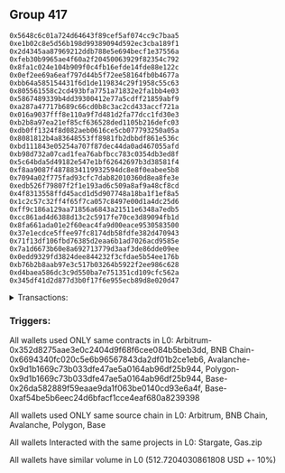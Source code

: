 ## Group 417

```0x49af1a56251dfecc9983c649d8a2a032f7968830
0x5648c6c01a724d64643f89cef5af074cc9c7baa5
0xe1b02c8e5d56b198d99389094d592ec3cba189f1
0x2d4345aa87969212ddb788e5e694becf1e37556a
0xfeb30b9965ae4f60a2f20450063929f82354c792
0x8fa1c024e104b909f0c4fb16efde14fde88e122c
0x0ef2ee69a6eaf797d44b5f72ee58164fb0b4677a
0xbb64a585154431f6d1de119834c29f1958c55c63
0x805561558c2cd493bfa7751a71832e2fa1bb4e03
0x5867489339b4dd39300412e77a5cdff21859abf9
0xa287a47717b689c66cd0b8c3ac2cd433accf721a
0x016a9037fff8e110a9f7d481d2fa77dcc1fd30e3
0xb2b8a97ea21ef85cf636528ded1105b216defc03
0xdb0ff1324f8d082aeb0616ce5cb077793250a05a
0x8081812b4a83648553ff8981fb2dbbdf861e536c
0xbd111843e05254a707f87dec44da0ad467055afd
0xb98d732a07cad1fea76abfbcc783c0354db3ed8f
0x5c64bda5d49182e547e1bf62642697b3d38581f4
0xf8aa9087f4878834119932594dc8e8f0eabee5b8
0x7094a02f775fad93cfc7dab82010360d8ea8fe3e
0xedb526f79807f2f1e193ad6c509a8af9a48cf8cd
0x4f8313558ffd45acd1d5d907748a18ba1f1ef8a5
0x1c2c57c32ff4f65f7ca057c8497e00d1a4dc25d6
0xff9c186a129aa71856a6843a21511e6348a7edb5
0xcc861ad4d6388d13c2c5917fe70ce3d89094fb1d
0x8fa661ada01e2f60eac4fa9d00eace9530583500
0x37e1ecdce5ffee97fc8174db58fdfe382d470943
0x71f13df106fbd76385d2eaa6b1ad7026acd9585e
0x7a1d6673b60e8a692713779d3aaf3de86dde09ee
0x0edd9329fd3824dee844232f3cfdae5b54ee176b
0xb76b2b8aab97e3c517b03264b5922f2ee986c628
0xd4baea586dc3c9d550ba7e751351cd109cfc562a
0x345df41d2d877d3b0f17f6e955ecb89d8e020d47
```
<details>
<summary>Transactions:</summary>

Hashes: 

Wallet: 0x49af1a56251dfecc9983c649d8a2a032f7968830

       Hash: 0xf4529efb6537130a2680a5db8c5e742fdfd064162d91a214d7393cfdad8272de
         - source chain: Arbitrum
         - destination chain: BNB Chain
         - project: Stargate
         - contract: 0x352d8275aae3e0c2404d9f68f6cee084b5beb3dd
         - value USD: 66.406371619
       Hash: 0x84ad84a258e8c604611855b4e9297761e541bf9bdb9b73d2a35635d3f43c3052
         - source chain: BNB Chain
         - destination chain: Avalanche
         - project: Stargate
         - contract: 0x6694340fc020c5e6b96567843da2df01b2ce1eb6
         - value USD: 63.501973048
       Hash: 0xa2b466132ce424fc8b22d41f5130b0c6a618ad4751338ef9f8d8685d9648a23b
         - source chain: Avalanche
         - destination chain: Polygon
         - project: Stargate
         - contract: 0x9d1b1669c73b033dfe47ae5a0164ab96df25b944
         - value USD: 56.779039045
       Hash: 0xfabf49ff2dd9e2cc1aab49af33dfd191eeb4d018e68614181a3b37ee81c1aebb
         - source chain: Polygon
         - destination chain: Base
         - project: Stargate
         - contract: 0x9d1b1669c73b033dfe47ae5a0164ab96df25b944
         - value USD: 62.285015778
       Hash: 0xb6a4957fc213a96637b246e44026f9be563a37379dc8c5948ae557425ee2b830
         - source chain: Base
         - destination chain: Zora
         - project: Gas.zip
         - contract: 0x26da582889f59eaae9da1f063be0140cd93e6a4f
         - value USD: 0.000136606186
       Hash: 0x2173c83c2369114cc2678cc86f18a0e26bb5ef850ac52b7f7b68cb2de48880a1
         - source chain: Base
         - destination chain: Optimism
         - project: Stargate
         - contract: 0xaf54be5b6eec24d6bfacf1cce4eaf680a8239398
         - value USD: 216.628484474
       Hash: 0xc9f10f7ebf9745cb117f2f6a92bc55c10b43379ede777f57eabf5ac0ca95d823
         - source chain: Base
         - destination chain: Zora
         - project: Gas.zip
         - contract: 0x26da582889f59eaae9da1f063be0140cd93e6a4f
         - value USD: 4.702299483e-05
       Hash: 0x6a3f2fea88f66c79a7d7d3764bc0eaf9fb75db35650996b58d12fd9dd4483d96
         - source chain: Base
         - destination chain: Optimism
         - project: Stargate
         - contract: 0xaf54be5b6eec24d6bfacf1cce4eaf680a8239398
         - value USD: 47.119335493
Wallet: 0x5648c6c01a724d64643f89cef5af074cc9c7baa5

       Hash:0x390d3331fea9d30f87a4ccba10ff34c911424a819b4c5ee4be8fcc7b85e4181a
         - source chain: Arbitrum
         - destination chain: BNB Chain
         - project: Stargate
         - contract: 0x352d8275aae3e0c2404d9f68f6cee084b5beb3dd
         - value USD: 64.413017284
       Hash:0x4022455238335dfb201e41c95f43cbed76f46a5ebc8a6caa970b681a4c462054
         - source chain: BNB Chain
         - destination chain: Avalanche
         - project: Stargate
         - contract: 0x6694340fc020c5e6b96567843da2df01b2ce1eb6
         - value USD: 61.49206651
       Hash:0x7845de4058975a32cc524069c2fbe49ddbfed175fbc38c41158bdf677892f3b4
         - source chain: Avalanche
         - destination chain: Polygon
         - project: Stargate
         - contract: 0x9d1b1669c73b033dfe47ae5a0164ab96df25b944
         - value USD: 55.056285931
       Hash:0x3105353252e3c32aac12f008a1477dd52581ebf5447849e4f6689cae87ab18d7
         - source chain: Polygon
         - destination chain: Base
         - project: Stargate
         - contract: 0x9d1b1669c73b033dfe47ae5a0164ab96df25b944
         - value USD: 60.360236704
       Hash:0x23875f862119281f6e47c50603c9bad8280b701348f8c6017b655253280fba5d
         - source chain: Base
         - destination chain: Linea
         - project: Gas.zip
         - contract: 0x26da582889f59eaae9da1f063be0140cd93e6a4f
         - value USD: 0.0001462113085
       Hash:0x7826081d9d792dc695072eb279c964f922a64bb49db55bb44fc74376e65383e8
         - source chain: Base
         - destination chain: Optimism
         - project: Stargate
         - contract: 0xaf54be5b6eec24d6bfacf1cce4eaf680a8239398
         - value USD: 230.756699044
       Hash:0x688a7a13b42fbfef12d26ea0796a068ec52e892d03312e59591dec40e7ba1758
         - source chain: Base
         - destination chain: Scroll
         - project: Gas.zip
         - contract: 0x26da582889f59eaae9da1f063be0140cd93e6a4f
         - value USD: 8.186286408e-05
       Hash:0x2bfe03829d7860aa03e879cc2d276120b9bad92a398f82aec1320ea9d6c98615
         - source chain: Base
         - destination chain: Optimism
         - project: Stargate
         - contract: 0xaf54be5b6eec24d6bfacf1cce4eaf680a8239398
         - value USD: 46.315463714
Wallet: 0xe1b02c8e5d56b198d99389094d592ec3cba189f1

       Hash:0x1b295c935f490cb7af982dd98a5c6d1b51ae37682073c14333c7b2f5cc5f70c8
         - source chain: Arbitrum
         - destination chain: BNB Chain
         - project: Stargate
         - contract: 0x352d8275aae3e0c2404d9f68f6cee084b5beb3dd
         - value USD: 65.0096257
       Hash:0xe42f83c4c7e0f135eb9b71b1eee0ef3a9e53edf96d3900343f9da6e92a521dd8
         - source chain: BNB Chain
         - destination chain: Avalanche
         - project: Stargate
         - contract: 0x6694340fc020c5e6b96567843da2df01b2ce1eb6
         - value USD: 62.139013012
       Hash:0x7924f1a5828117c6c178de372f00f77b8ac068bc317a0012c4ea3268558d4a1f
         - source chain: Avalanche
         - destination chain: Polygon
         - project: Stargate
         - contract: 0x9d1b1669c73b033dfe47ae5a0164ab96df25b944
         - value USD: 55.646435136
       Hash:0xbb507c8e41f498e1185eff04b8f27c9d106db9914ac5993f09cd4ce2ef88a9cd
         - source chain: Polygon
         - destination chain: Base
         - project: Stargate
         - contract: 0x9d1b1669c73b033dfe47ae5a0164ab96df25b944
         - value USD: 61.000387261
       Hash:0x6cc33b9b3c23981e4c1cbc211173854cc8dcc39e79c4504af835ad1557da2b43
         - source chain: Base
         - destination chain: Kava
         - project: Gas.zip
         - contract: 0x26da582889f59eaae9da1f063be0140cd93e6a4f
         - value USD: 2.563464404e-08
       Hash:0x56c5bd783981828b2b6c20f0c355e93a555e3a04482c30fc40737067fa37ce34
         - source chain: Base
         - destination chain: Optimism
         - project: Stargate
         - contract: 0xaf54be5b6eec24d6bfacf1cce4eaf680a8239398
         - value USD: 215.668094034
       Hash:0xa920d0268dbacde3ab45fbdc9d5fed420dc3e92d88d91145f71503fc263697fe
         - source chain: Base
         - destination chain: Scroll
         - project: Gas.zip
         - contract: 0x26da582889f59eaae9da1f063be0140cd93e6a4f
         - value USD: 0.0001003281718
       Hash:0x313da5d8c92b854cef2655d8bb53c33425fdddce85844ef0d9cd75c060e4af1f
         - source chain: Base
         - destination chain: Optimism
         - project: Stargate
         - contract: 0xaf54be5b6eec24d6bfacf1cce4eaf680a8239398
         - value USD: 47.310899857
Wallet: 0x2d4345aa87969212ddb788e5e694becf1e37556a

       Hash:0xaf64a94bc04c8ddf2587e323bab30c5f7fdf54e24a73bb5700da12ba315b21d9
         - source chain: Arbitrum
         - destination chain: BNB Chain
         - project: Stargate
         - contract: 0x352d8275aae3e0c2404d9f68f6cee084b5beb3dd
         - value USD: 66.950492092
       Hash:0x5b3febc20fe8dc6a9f512007cd6fc072077c17b5c518a38e668077585d85b347
         - source chain: BNB Chain
         - destination chain: Avalanche
         - project: Stargate
         - contract: 0x6694340fc020c5e6b96567843da2df01b2ce1eb6
         - value USD: 63.911379154
       Hash:0x54574f0e35954dc8256cac3725a9b553d24bafd5f98e8ab9e8a4ff5b81a1798f
         - source chain: Avalanche
         - destination chain: Polygon
         - project: Stargate
         - contract: 0x9d1b1669c73b033dfe47ae5a0164ab96df25b944
         - value USD: 57.47914696
       Hash:0x3f446172e2d708a92dbda836897ab7a02cb2f6202790080c713f58fe2f7a5dae
         - source chain: Polygon
         - destination chain: Base
         - project: Stargate
         - contract: 0x9d1b1669c73b033dfe47ae5a0164ab96df25b944
         - value USD: 62.933065897
       Hash:0xe148e5b1de36f50166b3186594104a42ee8faae8766f34092233b488e1ae5971
         - source chain: Base
         - destination chain: Kava
         - project: Gas.zip
         - contract: 0x26da582889f59eaae9da1f063be0140cd93e6a4f
         - value USD: 2.345198642e-08
       Hash:0x93098671780c6bcf4a74c1974ba612c9d653ca25781444e87ad20b02ed31658a
         - source chain: Base
         - destination chain: Optimism
         - project: Stargate
         - contract: 0xaf54be5b6eec24d6bfacf1cce4eaf680a8239398
         - value USD: 231.848160253
       Hash:0xfa2a0cc270eaf4405ca098555d48f907c68fc6b56dbc6234654a0c84d76d0eeb
         - source chain: Base
         - destination chain: Base
         - project: Gas.zip
         - contract: 0x26da582889f59eaae9da1f063be0140cd93e6a4f
         - value USD: 3.508408461e-05
       Hash:0xd212184756b384fca49a2a18be9ae77e2f0a38f92af4bcd98f95d2f975163087
         - source chain: Base
         - destination chain: Optimism
         - project: Stargate
         - contract: 0xaf54be5b6eec24d6bfacf1cce4eaf680a8239398
         - value USD: 54.940146316
Wallet: 0xfeb30b9965ae4f60a2f20450063929f82354c792

       Hash:0x360b8168fc991984b65e5dc6136c4e17eb344d33561c327dec120a65d0ff3454
         - source chain: Arbitrum
         - destination chain: BNB Chain
         - project: Stargate
         - contract: 0x352d8275aae3e0c2404d9f68f6cee084b5beb3dd
         - value USD: 64.212731554
       Hash:0x86ab0f1590fbf5eaab4ac3ddedb469040dd96364b43c22fb681cf5d56a133383
         - source chain: BNB Chain
         - destination chain: Avalanche
         - project: Stargate
         - contract: 0x6694340fc020c5e6b96567843da2df01b2ce1eb6
         - value USD: 61.399716669
       Hash:0x8897c4a0005d2d37041b351828d88a22ebeaf13d6e0792f15a19f8f43ab521de
         - source chain: Avalanche
         - destination chain: Polygon
         - project: Stargate
         - contract: 0x9d1b1669c73b033dfe47ae5a0164ab96df25b944
         - value USD: 55.086006258
       Hash:0x3c90adcea47327e2a2915ebdb8749566bcf205263748cbafdd44c6cb3cb451f2
         - source chain: Polygon
         - destination chain: Base
         - project: Stargate
         - contract: 0x9d1b1669c73b033dfe47ae5a0164ab96df25b944
         - value USD: 60.088484593
       Hash:0x295fbc9bd741432974916a11cacb9ba97bd44e7f5f01ee1553d698ee754433f5
         - source chain: Base
         - destination chain: Linea
         - project: Gas.zip
         - contract: 0x26da582889f59eaae9da1f063be0140cd93e6a4f
         - value USD: 3.619683716e-05
       Hash:0x8768ebb1f0174232374c53989fb118eb29b5ca748b7b108a1c78a6a58720d2cf
         - source chain: Base
         - destination chain: Optimism
         - project: Stargate
         - contract: 0xaf54be5b6eec24d6bfacf1cce4eaf680a8239398
         - value USD: 227.833052145
       Hash:0x276693cae565ecba56794aeb18343101f27e94a0ba7766856ecbff2b80ede208
         - source chain: Base
         - destination chain: Metis
         - project: Gas.zip
         - contract: 0x26da582889f59eaae9da1f063be0140cd93e6a4f
         - value USD: 1.991851941e-06
       Hash:0x0cd93d141313e08abdb62f914578fd7fd28dab81aede3f2ca0ab478e2314e789
         - source chain: Base
         - destination chain: Optimism
         - project: Stargate
         - contract: 0xaf54be5b6eec24d6bfacf1cce4eaf680a8239398
         - value USD: 52.343094945
Wallet: 0x8fa1c024e104b909f0c4fb16efde14fde88e122c

       Hash:0xf28dfc9fa98eafe74b162319260f1a5ad56e630c4fd317e9eb1f68acb57ac8b9
         - source chain: Arbitrum
         - destination chain: BNB Chain
         - project: Stargate
         - contract: 0x352d8275aae3e0c2404d9f68f6cee084b5beb3dd
         - value USD: 67.437783808
       Hash:0xe9e3ae1048c02604d88a90b240ce5b0ee060e5004639957cec96e4f74ba17d7f
         - source chain: BNB Chain
         - destination chain: Avalanche
         - project: Stargate
         - contract: 0x6694340fc020c5e6b96567843da2df01b2ce1eb6
         - value USD: 64.726410321
       Hash:0x0db90a68a52acda0f909a0356fc5a2809a597eebb3c870653a5a06e963331a7c
         - source chain: Avalanche
         - destination chain: Polygon
         - project: Stargate
         - contract: 0x9d1b1669c73b033dfe47ae5a0164ab96df25b944
         - value USD: 58.314611591
       Hash:0x088f2e5afc87e530447c992c5b2d43ca91473b67722d59ebad09c1f0bec21739
         - source chain: Polygon
         - destination chain: Base
         - project: Stargate
         - contract: 0x9d1b1669c73b033dfe47ae5a0164ab96df25b944
         - value USD: 63.720095076
       Hash:0x7d987995a5edc6cff751d09a9dce16f5787c1ff595edf081caed21f0e02b228b
         - source chain: Base
         - destination chain: Linea
         - project: Gas.zip
         - contract: 0x26da582889f59eaae9da1f063be0140cd93e6a4f
         - value USD: 0.0001153330596
       Hash:0xe4708f73c53771b8603656d135817f92155fb3623f017a845c9dba7df9caa35a
         - source chain: Base
         - destination chain: Optimism
         - project: Stargate
         - contract: 0xaf54be5b6eec24d6bfacf1cce4eaf680a8239398
         - value USD: 237.463850419
       Hash:0x63994212ab2af0429279cdcc29780f923722675ba1ccb3f7efc023e44e2e526e
         - source chain: Base
         - destination chain: Kava
         - project: Gas.zip
         - contract: 0x26da582889f59eaae9da1f063be0140cd93e6a4f
         - value USD: 2.319242218e-08
       Hash:0xdad9011599e943f87cb25c9879a769421df07f8b3abe9d124c47572763f5f7c2
         - source chain: Base
         - destination chain: Optimism
         - project: Stargate
         - contract: 0xaf54be5b6eec24d6bfacf1cce4eaf680a8239398
         - value USD: 46.541370439
Wallet: 0x0ef2ee69a6eaf797d44b5f72ee58164fb0b4677a

       Hash:0x5387ffead3ec6f0f8cf40171f91d4c18858f7b9e242c9015c92ac2ab53d0f4f9
         - source chain: Arbitrum
         - destination chain: BNB Chain
         - project: Stargate
         - contract: 0x352d8275aae3e0c2404d9f68f6cee084b5beb3dd
         - value USD: 66.726269355
       Hash:0x5a025ae81dae3e00960d6d4b8fd7115b0f01804cff152c3adb819714e763878f
         - source chain: BNB Chain
         - destination chain: Avalanche
         - project: Stargate
         - contract: 0x6694340fc020c5e6b96567843da2df01b2ce1eb6
         - value USD: 63.831277742
       Hash:0xe3d5a2d3ab8dfd65a8300c04730edb214407670a227b42cb5cb53938c87291b4
         - source chain: Avalanche
         - destination chain: Polygon
         - project: Stargate
         - contract: 0x9d1b1669c73b033dfe47ae5a0164ab96df25b944
         - value USD: 57.536519939
       Hash:0xb214845686a2c149f5aed3bf08225824b373f1e38b6d87922ad4ee4c8151133f
         - source chain: Polygon
         - destination chain: Base
         - project: Stargate
         - contract: 0x9d1b1669c73b033dfe47ae5a0164ab96df25b944
         - value USD: 62.709249328
       Hash:0x11b15622d59d0fc7bba480d75470e09a19645c1a4b2b9897bf5422c3b55bf7d1
         - source chain: Base
         - destination chain: Base
         - project: Gas.zip
         - contract: 0x26da582889f59eaae9da1f063be0140cd93e6a4f
         - value USD: 9.581515718e-05
       Hash:0x99602f55af49ac10d9007b65a526ff8b32d8f35b556c8d6765745c61757719e1
         - source chain: Base
         - destination chain: Optimism
         - project: Stargate
         - contract: 0xaf54be5b6eec24d6bfacf1cce4eaf680a8239398
         - value USD: 231.426281058
       Hash:0x66010dafc3e83ef3a530db14089fcadcbaa2a018aa70d4d9fbe38587755266e6
         - source chain: Base
         - destination chain: Scroll
         - project: Gas.zip
         - contract: 0x26da582889f59eaae9da1f063be0140cd93e6a4f
         - value USD: 8.994530862e-05
       Hash:0x285c1702376ec8953e7fd219e8df7ea6c1fd8614840afc2eab1a00fa32fb3139
         - source chain: Base
         - destination chain: Optimism
         - project: Stargate
         - contract: 0xaf54be5b6eec24d6bfacf1cce4eaf680a8239398
         - value USD: 46.293204646
Wallet: 0xbb64a585154431f6d1de119834c29f1958c55c63

       Hash:0x29c9564a5b4ecb5b8ef73797273b3208d3e446c40de71700d277608cac74be4a
         - source chain: Arbitrum
         - destination chain: BNB Chain
         - project: Stargate
         - contract: 0x352d8275aae3e0c2404d9f68f6cee084b5beb3dd
         - value USD: 65.155096515
       Hash:0x94fdd6804c7972cfb4ef2b2bf217744cc28bf890a6839e35ec345a80b563f6de
         - source chain: BNB Chain
         - destination chain: Avalanche
         - project: Stargate
         - contract: 0x6694340fc020c5e6b96567843da2df01b2ce1eb6
         - value USD: 62.163067217
       Hash:0xc9b85970a5578e138c6826476482d28e583bfab52422f39c88c8765624a7aa5f
         - source chain: Avalanche
         - destination chain: Polygon
         - project: Stargate
         - contract: 0x9d1b1669c73b033dfe47ae5a0164ab96df25b944
         - value USD: 56.120762553
       Hash:0x5e58c1e879e2de749cc84594a32c8f6252555e0c63a009d4e295b80ebb8a3044
         - source chain: Polygon
         - destination chain: Base
         - project: Stargate
         - contract: 0x9d1b1669c73b033dfe47ae5a0164ab96df25b944
         - value USD: 61.11465631
       Hash:0xd60b9afe6b2c6d6f41e417688789df837a27d7f3763d0f8f8b830d8c5e9a8cbe
         - source chain: Base
         - destination chain: Base
         - project: Gas.zip
         - contract: 0x26da582889f59eaae9da1f063be0140cd93e6a4f
         - value USD: 0.0001064612858
       Hash:0x25e3bb10eb3290a2610bed18f3e640d39acd517fb0266a051cdd4b07de5776dc
         - source chain: Base
         - destination chain: Optimism
         - project: Stargate
         - contract: 0xaf54be5b6eec24d6bfacf1cce4eaf680a8239398
         - value USD: 218.050536415
       Hash:0x09d0eb861bd558a4ac1df520df00f89d52d72289d63e220246fcb0bf3a280185
         - source chain: Base
         - destination chain: Linea
         - project: Gas.zip
         - contract: 0x26da582889f59eaae9da1f063be0140cd93e6a4f
         - value USD: 4.38982223e-05
       Hash:0x94d4e77bc67e648be82691cc45c44e545119bca8f9620f1baf342899f56982ea
         - source chain: Base
         - destination chain: Optimism
         - project: Stargate
         - contract: 0xaf54be5b6eec24d6bfacf1cce4eaf680a8239398
         - value USD: 53.214015059
Wallet: 0x805561558c2cd493bfa7751a71832e2fa1bb4e03

       Hash:0xba5376bdab6f371df58b2430f43408da639083c0676d7d2e22a40752f4a71214
         - source chain: Arbitrum
         - destination chain: BNB Chain
         - project: Stargate
         - contract: 0x352d8275aae3e0c2404d9f68f6cee084b5beb3dd
         - value USD: 67.674058584
       Hash:0xf1e1e18cf84b8aab52740faed31d67d721580594827e6413ba30c609214b0c18
         - source chain: BNB Chain
         - destination chain: Avalanche
         - project: Stargate
         - contract: 0x6694340fc020c5e6b96567843da2df01b2ce1eb6
         - value USD: 64.749625182
       Hash:0x325ea9cd5e46d1acf4c3188f63517783ef8772b5baf8a38ebfb315099a47ec78
         - source chain: Avalanche
         - destination chain: Polygon
         - project: Stargate
         - contract: 0x9d1b1669c73b033dfe47ae5a0164ab96df25b944
         - value USD: 58.460641629
       Hash:0x66e4e62fd59f6e1a139a1a7e0358f2d697ca2e210494f234963abdfec39b1fba
         - source chain: Polygon
         - destination chain: Base
         - project: Stargate
         - contract: 0x9d1b1669c73b033dfe47ae5a0164ab96df25b944
         - value USD: 63.68639615
       Hash:0x0b2dfbbb4bf2e964b1e46cb8f796a92d7361806dd9ac5ae66aa762f3b8034c3e
         - source chain: Base
         - destination chain: Scroll
         - project: Gas.zip
         - contract: 0x26da582889f59eaae9da1f063be0140cd93e6a4f
         - value USD: 3.929534605e-05
       Hash:0xe3ec1468556334d7ebe956d4a8f8f3d492c0cc5301b1718544d525f826010201
         - source chain: Base
         - destination chain: Optimism
         - project: Stargate
         - contract: 0xaf54be5b6eec24d6bfacf1cce4eaf680a8239398
         - value USD: 232.095006157
       Hash:0xae454f99dc5d74c965c8b5f1a9b8633c83c59d9c36de72d83cc41c4b41f5b722
         - source chain: Base
         - destination chain: Zora
         - project: Gas.zip
         - contract: 0x26da582889f59eaae9da1f063be0140cd93e6a4f
         - value USD: 9.884774531e-05
       Hash:0x852aa1345389ab59fc758105e2507991b0f80517909e8e8a358cb6807d404e68
         - source chain: Base
         - destination chain: Optimism
         - project: Stargate
         - contract: 0xaf54be5b6eec24d6bfacf1cce4eaf680a8239398
         - value USD: 53.393919716
Wallet: 0x5867489339b4dd39300412e77a5cdff21859abf9

       Hash:0x01aeb8e6189b917db1f8ccb8304a0fd395a67ca871deb30b7dd30779182efcd0
         - source chain: Arbitrum
         - destination chain: BNB Chain
         - project: Stargate
         - contract: 0x352d8275aae3e0c2404d9f68f6cee084b5beb3dd
         - value USD: 64.138635577
       Hash:0x8cd8343404c714285f687174b52df60f67692f452e8442d4ea44404689b9726d
         - source chain: BNB Chain
         - destination chain: Avalanche
         - project: Stargate
         - contract: 0x6694340fc020c5e6b96567843da2df01b2ce1eb6
         - value USD: 61.345244231
       Hash:0x5736785c70dd6d16b718ee51005c309f8f7e624371963183508f00f84ca4130b
         - source chain: Avalanche
         - destination chain: Polygon
         - project: Stargate
         - contract: 0x9d1b1669c73b033dfe47ae5a0164ab96df25b944
         - value USD: 55.357449576
       Hash:0x75f2f9f058fcdcea4582ed654698959b76bfd0ed7a50c8f8678405debc9cdc77
         - source chain: Polygon
         - destination chain: Base
         - project: Stargate
         - contract: 0x9d1b1669c73b033dfe47ae5a0164ab96df25b944
         - value USD: 60.262040865
       Hash:0x7b1b46ae829bf8baa8aa05be93fc4edc9bea65d5a77a8295c713c67e3b23b310
         - source chain: Base
         - destination chain: Base
         - project: Gas.zip
         - contract: 0x26da582889f59eaae9da1f063be0140cd93e6a4f
         - value USD: 0.0001267363413
       Hash:0x7926d07616ba0616d205eef5da8082840228272e800a89308b7f3273bd9fa956
         - source chain: Base
         - destination chain: Optimism
         - project: Stargate
         - contract: 0xaf54be5b6eec24d6bfacf1cce4eaf680a8239398
         - value USD: 220.645026714
       Hash:0xcea9d99764fc81139077e6bc1939e1e255b3843baba3403499b9a6ed5b4c1f4e
         - source chain: Base
         - destination chain: Arbitrum
         - project: Gas.zip
         - contract: 0x26da582889f59eaae9da1f063be0140cd93e6a4f
         - value USD: 9.884774531e-05
       Hash:0x60f2ba67e078cca087fdf2d11b33dcf68f8d245c7e47499baa6938386a564cfb
         - source chain: Base
         - destination chain: Optimism
         - project: Stargate
         - contract: 0xaf54be5b6eec24d6bfacf1cce4eaf680a8239398
         - value USD: 49.88115524
Wallet: 0xa287a47717b689c66cd0b8c3ac2cd433accf721a

       Hash:0x3650e4750b6a921e4efd8109c84f3642c8eac5f5aae8ae9ec0ebf7a12049654c
         - source chain: Arbitrum
         - destination chain: BNB Chain
         - project: Stargate
         - contract: 0x352d8275aae3e0c2404d9f68f6cee084b5beb3dd
         - value USD: 65.923014549
       Hash:0xedbd5ac43d3276ae1a877a1e1b798ee934a42f971a03b43d5a15358c04278fb9
         - source chain: BNB Chain
         - destination chain: Avalanche
         - project: Stargate
         - contract: 0x6694340fc020c5e6b96567843da2df01b2ce1eb6
         - value USD: 62.999119958
       Hash:0x9112427e08b256642c0f2256023dd6e82cd04c2e80d45f1c68e16bb184c82033
         - source chain: Avalanche
         - destination chain: Polygon
         - project: Stargate
         - contract: 0x9d1b1669c73b033dfe47ae5a0164ab96df25b944
         - value USD: 56.796664274
       Hash:0x0480c0440e9484255ca1d73b6e87f66dd54ac0801d2a9ea2d257fe574500f206
         - source chain: Polygon
         - destination chain: Base
         - project: Stargate
         - contract: 0x9d1b1669c73b033dfe47ae5a0164ab96df25b944
         - value USD: 61.873529361
       Hash:0xaa781734a0449e50477bcf25225b35decc6d5de9885946bfe3abc6eea9380d60
         - source chain: Base
         - destination chain: Linea
         - project: Gas.zip
         - contract: 0x26da582889f59eaae9da1f063be0140cd93e6a4f
         - value USD: 0.0001469150325
       Hash:0x2b3189e2465da0b9d51f408a3e1eace0db8c8e76132b2f4b99f0ab1f19dba985
         - source chain: Base
         - destination chain: Optimism
         - project: Stargate
         - contract: 0xaf54be5b6eec24d6bfacf1cce4eaf680a8239398
         - value USD: 227.670809079
       Hash:0xffa37ba7b8f5662e0254026cd8bf5292a0c4654a1049cd85f08999d94709570b
         - source chain: Base
         - destination chain: Metis
         - project: Gas.zip
         - contract: 0x26da582889f59eaae9da1f063be0140cd93e6a4f
         - value USD: 2.428157438e-06
       Hash:0x66d20544e5664eac20817a292dff931cdebbec78a8e00cee2d8f316f63feb281
         - source chain: Base
         - destination chain: Optimism
         - project: Stargate
         - contract: 0xaf54be5b6eec24d6bfacf1cce4eaf680a8239398
         - value USD: 45.26917773
Wallet: 0x016a9037fff8e110a9f7d481d2fa77dcc1fd30e3

       Hash:0x043d67657ac52731e62eec8689c5dc07609aa1afe9b84af9c01ec3036dd2e676
         - source chain: Arbitrum
         - destination chain: BNB Chain
         - project: Stargate
         - contract: 0x352d8275aae3e0c2404d9f68f6cee084b5beb3dd
         - value USD: 65.864666156
       Hash:0x441c5f661362560bb788e1257fd82ff9fcf97af736003ed46b0087f8d39e462e
         - source chain: BNB Chain
         - destination chain: Avalanche
         - project: Stargate
         - contract: 0x6694340fc020c5e6b96567843da2df01b2ce1eb6
         - value USD: 62.968654762
       Hash:0x53434d1937af12e009907976d1e977cead1c81a7091a9bb4fa9017e25549b991
         - source chain: Avalanche
         - destination chain: Polygon
         - project: Stargate
         - contract: 0x9d1b1669c73b033dfe47ae5a0164ab96df25b944
         - value USD: 56.823392071
       Hash:0xc21870ade7dc6f82d33f4ecad1bf6be8b3ba604b515d53c4c26cd74fd3c92866
         - source chain: Polygon
         - destination chain: Base
         - project: Stargate
         - contract: 0x9d1b1669c73b033dfe47ae5a0164ab96df25b944
         - value USD: 62.073973351
       Hash:0x69bd8e2626efe29df81ee82b01768758a44f716ea20ddeb2f7f6050084bd3b27
         - source chain: Base
         - destination chain: Zora
         - project: Gas.zip
         - contract: 0x26da582889f59eaae9da1f063be0140cd93e6a4f
         - value USD: 0.0001508091659
       Hash:0xad06b2477fbde24b957b2f9f9b5c6e4397d0fb36473b8eb657742b2dc3be2b49
         - source chain: Base
         - destination chain: Optimism
         - project: Stargate
         - contract: 0xaf54be5b6eec24d6bfacf1cce4eaf680a8239398
         - value USD: 219.456954198
       Hash:0x188f730fd6318ffb97aa452e064807b048c110c8a686ad2f46afc1594b9ebc6a
         - source chain: Base
         - destination chain: Arbitrum
         - project: Gas.zip
         - contract: 0x26da582889f59eaae9da1f063be0140cd93e6a4f
         - value USD: 0.0001448948316
       Hash:0xa72279ff332adb2f206b9668c76f5c15ffd5b325fdfebb9ec9861d1c7de4b873
         - source chain: Base
         - destination chain: Optimism
         - project: Stargate
         - contract: 0xaf54be5b6eec24d6bfacf1cce4eaf680a8239398
         - value USD: 51.41242659
Wallet: 0xb2b8a97ea21ef85cf636528ded1105b216defc03

       Hash:0xb19c55ad4c04f9a33f26dd0a2984a353d5c9916ad738f889cb35558080ac2514
         - source chain: Arbitrum
         - destination chain: BNB Chain
         - project: Stargate
         - contract: 0x352d8275aae3e0c2404d9f68f6cee084b5beb3dd
         - value USD: 65.058194005
       Hash:0xe4552fd10dffc79698bac90aa558bf0bc9bdb7a1f0997e994eef03a041feb81f
         - source chain: BNB Chain
         - destination chain: Avalanche
         - project: Stargate
         - contract: 0x6694340fc020c5e6b96567843da2df01b2ce1eb6
         - value USD: 62.410966518
       Hash:0x5be4b9b48af2a76bd62f494c3c635ea2457aa9b79e8d48a90831f78273ede483
         - source chain: Avalanche
         - destination chain: Polygon
         - project: Stargate
         - contract: 0x9d1b1669c73b033dfe47ae5a0164ab96df25b944
         - value USD: 56.477184509
       Hash:0x662d2c0fa62eec9a9b9d35e34f9765e207bcf6f32de922c4f1888f95f769949f
         - source chain: Polygon
         - destination chain: Base
         - project: Stargate
         - contract: 0x9d1b1669c73b033dfe47ae5a0164ab96df25b944
         - value USD: 61.626129146
       Hash:0xe2e1576472912bc87481ae567a7cb49a13431a69aa9aef40583879111a7fdae4
         - source chain: Base
         - destination chain: Kava
         - project: Gas.zip
         - contract: 0x26da582889f59eaae9da1f063be0140cd93e6a4f
         - value USD: 4.524279047e-08
       Hash:0xaee3805dcbb8c02ff9cf2202162b4a5796600fe5b05135d6c4f56fe96897880e
         - source chain: Base
         - destination chain: Optimism
         - project: Stargate
         - contract: 0xaf54be5b6eec24d6bfacf1cce4eaf680a8239398
         - value USD: 222.069981137
       Hash:0xf4b967e24d08e0ade36e77ae34d1e3957f7491daa5f6031d11eff39a4b7eb07b
         - source chain: Base
         - destination chain: Zora
         - project: Gas.zip
         - contract: 0x26da582889f59eaae9da1f063be0140cd93e6a4f
         - value USD: 0.0001243271331
       Hash:0xb45092aca34d84d45675f6ecb75e7743583559b8039a1ade890e9345b0a0a47c
         - source chain: Base
         - destination chain: Optimism
         - project: Stargate
         - contract: 0xaf54be5b6eec24d6bfacf1cce4eaf680a8239398
         - value USD: 54.411591821
Wallet: 0xdb0ff1324f8d082aeb0616ce5cb077793250a05a

       Hash:0x71e16ff70f75dcbc55ac8bc0a4a567e4f7b1a3bdd845c497c83a39e7e1d066e9
         - source chain: Arbitrum
         - destination chain: BNB Chain
         - project: Stargate
         - contract: 0x352d8275aae3e0c2404d9f68f6cee084b5beb3dd
         - value USD: 65.50563506
       Hash:0x25810439c1cf8040f99a7631001445e6e1e3e42ed41270587231b9a294ba8b38
         - source chain: BNB Chain
         - destination chain: Avalanche
         - project: Stargate
         - contract: 0x6694340fc020c5e6b96567843da2df01b2ce1eb6
         - value USD: 62.64614276
       Hash:0x66bb3ee9d2e4daa794025e25ccd6aa0fd616f5085fcf89d1fc08d03ded094390
         - source chain: Avalanche
         - destination chain: Polygon
         - project: Stargate
         - contract: 0x9d1b1669c73b033dfe47ae5a0164ab96df25b944
         - value USD: 56.676086233
       Hash:0xcb96a13872c33c504f0f0c2f5591f37a49a5cd549a94566ee8dad406442fbee0
         - source chain: Polygon
         - destination chain: Base
         - project: Stargate
         - contract: 0x9d1b1669c73b033dfe47ae5a0164ab96df25b944
         - value USD: 61.925360166
       Hash:0xe66e51310a031fa110ace61ce12dcd3a59200cb1b7b537ce0504986eb80f4732
         - source chain: Base
         - destination chain: Base
         - project: Gas.zip
         - contract: 0x26da582889f59eaae9da1f063be0140cd93e6a4f
         - value USD: 9.699932269e-05
       Hash:0x12d98ad435cb390838caaa874435eea41b190fec8062813a7f3d7652b9ec69d3
         - source chain: Base
         - destination chain: Optimism
         - project: Stargate
         - contract: 0xaf54be5b6eec24d6bfacf1cce4eaf680a8239398
         - value USD: 225.060540846
       Hash:0xf55781aac29895965aeaf797a9142d19e178fb2a013f05a7951b700d519fb6a6
         - source chain: Base
         - destination chain: Scroll
         - project: Gas.zip
         - contract: 0x26da582889f59eaae9da1f063be0140cd93e6a4f
         - value USD: 0.0001209786374
       Hash:0x5972fd2eac81ba6262d053bc9d18b2ee75adac9bf6c009976c0b35137f692f54
         - source chain: Base
         - destination chain: Optimism
         - project: Stargate
         - contract: 0xaf54be5b6eec24d6bfacf1cce4eaf680a8239398
         - value USD: 45.848031096
Wallet: 0x8081812b4a83648553ff8981fb2dbbdf861e536c

       Hash:0xb271254a2b844c73cffe1e5cb8aaf6a8b75dafb4fb1a5b2b912c52fb6c64fae2
         - source chain: Arbitrum
         - destination chain: BNB Chain
         - project: Stargate
         - contract: 0x352d8275aae3e0c2404d9f68f6cee084b5beb3dd
         - value USD: 65.85465297
       Hash:0x638ab4b71dc38414b699d05da49e074e9e9d17491ec378f5457a42b0c285a397
         - source chain: BNB Chain
         - destination chain: Avalanche
         - project: Stargate
         - contract: 0x6694340fc020c5e6b96567843da2df01b2ce1eb6
         - value USD: 63.227606427
       Hash:0xbd424cbc317797eb2ff517682c5bd8b2caef1d37ef23b5507f89b5c6de1fb14d
         - source chain: Avalanche
         - destination chain: Polygon
         - project: Stargate
         - contract: 0x9d1b1669c73b033dfe47ae5a0164ab96df25b944
         - value USD: 57.383012076
       Hash:0x2a77143729d7ff725c0d3e7cc3d1d43beeda97c635651d39c742ca0b49f5e88a
         - source chain: Polygon
         - destination chain: Base
         - project: Stargate
         - contract: 0x9d1b1669c73b033dfe47ae5a0164ab96df25b944
         - value USD: 62.700888617
       Hash:0xea11c3a9f5bd35552e83ef77f8af9b927a3db3805b80a97238b7578873ae2b22
         - source chain: Base
         - destination chain: Zora
         - project: Gas.zip
         - contract: 0x26da582889f59eaae9da1f063be0140cd93e6a4f
         - value USD: 4.248145519e-05
       Hash:0xaf8d61a4b168ab4343a18d932ba971aad0b9a0b269120e2bc5c98dcd8b0ee513
         - source chain: Base
         - destination chain: Optimism
         - project: Stargate
         - contract: 0xaf54be5b6eec24d6bfacf1cce4eaf680a8239398
         - value USD: 218.559052588
       Hash:0xe5bb1b397cabcc2947e85f9db37125d3b87bfa65f6bc427d6315f792d69eb6d8
         - source chain: Base
         - destination chain: Scroll
         - project: Gas.zip
         - contract: 0x26da582889f59eaae9da1f063be0140cd93e6a4f
         - value USD: 8.105873439e-05
       Hash:0xb50ffee1b091582eedb284d0b4f0c03bc785b76c86216702b8652d0af8857f4a
         - source chain: Base
         - destination chain: Optimism
         - project: Stargate
         - contract: 0xaf54be5b6eec24d6bfacf1cce4eaf680a8239398
         - value USD: 53.30251746
Wallet: 0xbd111843e05254a707f87dec44da0ad467055afd

       Hash:0x86d0dcce34e6d7eca821a54237e21bb86455195550bc4609238179a938d1e308
         - source chain: Arbitrum
         - destination chain: BNB Chain
         - project: Stargate
         - contract: 0x352d8275aae3e0c2404d9f68f6cee084b5beb3dd
         - value USD: 64.106441118
       Hash:0xcb9ad429d656261ab82954b2024cbac31ac0f3bab6ae5126e48b8b5f9e6670ab
         - source chain: BNB Chain
         - destination chain: Avalanche
         - project: Stargate
         - contract: 0x6694340fc020c5e6b96567843da2df01b2ce1eb6
         - value USD: 61.322502001
       Hash:0x77dfd625d462f843a592f3aebb40551e8a963122aae6b958903c02679919be40
         - source chain: Avalanche
         - destination chain: Polygon
         - project: Stargate
         - contract: 0x9d1b1669c73b033dfe47ae5a0164ab96df25b944
         - value USD: 55.736659949
       Hash:0x5f31d434299f2d5aaaca0683bd22869dc9a7cb3657fe1e3dc8bda747d7993ce4
         - source chain: Polygon
         - destination chain: Base
         - project: Stargate
         - contract: 0x9d1b1669c73b033dfe47ae5a0164ab96df25b944
         - value USD: 60.869466812
       Hash:0xfa30b75f4df9845b2214743adf1782437a762e2451e85bfaf66dc08daa3c9f0e
         - source chain: Base
         - destination chain: Kava
         - project: Gas.zip
         - contract: 0x26da582889f59eaae9da1f063be0140cd93e6a4f
         - value USD: 4.364228549e-08
       Hash:0xf423b5672db260e9acd53e6ab02865c4238fa4c2f29a0b724c22bd0678521464
         - source chain: Base
         - destination chain: Optimism
         - project: Stargate
         - contract: 0xaf54be5b6eec24d6bfacf1cce4eaf680a8239398
         - value USD: 221.57387062
       Hash:0x79d5606152bb6a70891fe08fc96afdfbb1110e9564866a5815f3513a70a2f78a
         - source chain: Base
         - destination chain: Linea
         - project: Gas.zip
         - contract: 0x26da582889f59eaae9da1f063be0140cd93e6a4f
         - value USD: 2.834008383e-05
       Hash:0x6efabc7196fd15a2c3cfb29e23402dd5ffd2c1f08d40f60be4cd9615f1dc2206
         - source chain: Base
         - destination chain: Optimism
         - project: Stargate
         - contract: 0xaf54be5b6eec24d6bfacf1cce4eaf680a8239398
         - value USD: 50.645586841
Wallet: 0xb98d732a07cad1fea76abfbcc783c0354db3ed8f

       Hash:0x338ecdf9c645197e8325567acefac39d580a786771a6456a0341e903244a344a
         - source chain: Arbitrum
         - destination chain: BNB Chain
         - project: Stargate
         - contract: 0x352d8275aae3e0c2404d9f68f6cee084b5beb3dd
         - value USD: 64.432318353
       Hash:0x8c301388c8afe64bdcd9f9782e1590939447f6ec3fc1b9d210fb90c39eaafd52
         - source chain: BNB Chain
         - destination chain: Avalanche
         - project: Stargate
         - contract: 0x6694340fc020c5e6b96567843da2df01b2ce1eb6
         - value USD: 61.475278628
       Hash:0x5439990e3fac9ee1a18b27ebd99e2ef44cde11c7e05fc50344b3c1508e1bd212
         - source chain: Avalanche
         - destination chain: Polygon
         - project: Stargate
         - contract: 0x9d1b1669c73b033dfe47ae5a0164ab96df25b944
         - value USD: 55.875589104
       Hash:0xe119587f25988760ccd233729b05434dda4a4cf4f0e43e1a43a1ed196888ac69
         - source chain: Polygon
         - destination chain: Base
         - project: Stargate
         - contract: 0x9d1b1669c73b033dfe47ae5a0164ab96df25b944
         - value USD: 60.956183929
       Hash:0xfa3bd6a077d779a4253981e4099baeebe7377dc9088fd10b4811b5d0b9564475
         - source chain: Base
         - destination chain: Zora
         - project: Gas.zip
         - contract: 0x26da582889f59eaae9da1f063be0140cd93e6a4f
         - value USD: 0.0001054737155
       Hash:0x753ce09ef4ebf61405533f41dec3170e9ea90e1eb96af033f1087262e9271ab1
         - source chain: Base
         - destination chain: Optimism
         - project: Stargate
         - contract: 0xaf54be5b6eec24d6bfacf1cce4eaf680a8239398
         - value USD: 223.282313085
       Hash:0x20512a0fcb10027b8014042abdc5e169e1372d8fa48d58ba1c758f1c0dc8eeb6
         - source chain: Base
         - destination chain: Metis
         - project: Gas.zip
         - contract: 0x26da582889f59eaae9da1f063be0140cd93e6a4f
         - value USD: 2.410916596e-06
       Hash:0x3c4df356ada241ffc29f6ffc98697fa951a39fc28ba08484bdd83e637e13d2b3
         - source chain: Base
         - destination chain: Optimism
         - project: Stargate
         - contract: 0xaf54be5b6eec24d6bfacf1cce4eaf680a8239398
         - value USD: 45.994553849
Wallet: 0x5c64bda5d49182e547e1bf62642697b3d38581f4

       Hash:0xec27843f20ca14edc9a828ab64f227a9715d1c63d66429dc94f280a8c8c1407a
         - source chain: Arbitrum
         - destination chain: BNB Chain
         - project: Stargate
         - contract: 0x352d8275aae3e0c2404d9f68f6cee084b5beb3dd
         - value USD: 66.866557003
       Hash:0xc6eae21e49e8a9dd810983d0801db9d32b821b8b9393b3aa26eca72d0897b63f
         - source chain: BNB Chain
         - destination chain: Avalanche
         - project: Stargate
         - contract: 0x6694340fc020c5e6b96567843da2df01b2ce1eb6
         - value USD: 64.048574955
       Hash:0xadc1d1d9f8620d438296c13130bba3b7f5840ba16ad730b57614e80e49a2ef5c
         - source chain: Avalanche
         - destination chain: Polygon
         - project: Stargate
         - contract: 0x9d1b1669c73b033dfe47ae5a0164ab96df25b944
         - value USD: 58.505171627
       Hash:0xabb29d83f08d0eb70fd649d6c3f26db3ebbe9ec283fb6b359d76b2d268e5a65f
         - source chain: Polygon
         - destination chain: Base
         - project: Stargate
         - contract: 0x9d1b1669c73b033dfe47ae5a0164ab96df25b944
         - value USD: 63.808259662
       Hash:0x7b29f5b8bd4c0e8e027ebae24b54380385c09e125d6e75cc0c1ec0ccaca6c3f7
         - source chain: Base
         - destination chain: Kava
         - project: Gas.zip
         - contract: 0x26da582889f59eaae9da1f063be0140cd93e6a4f
         - value USD: 3.553868438e-08
       Hash:0xb031115799ee2062e14e3f3239386a5c831dd8ea7fefe03228897adac4f806e5
         - source chain: Base
         - destination chain: Optimism
         - project: Stargate
         - contract: 0xaf54be5b6eec24d6bfacf1cce4eaf680a8239398
         - value USD: 220.545936973
       Hash:0x13cb7837b69070e232ab8e4613ea95eee96b3291ad94872b06e29379f4f81c18
         - source chain: Base
         - destination chain: Linea
         - project: Gas.zip
         - contract: 0x26da582889f59eaae9da1f063be0140cd93e6a4f
         - value USD: 0.0001346915812
       Hash:0x3828ee1dbe1333df261520e1f3379141ddb4e0ec863772925c3e9fd8b0bf277f
         - source chain: Base
         - destination chain: Optimism
         - project: Stargate
         - contract: 0xaf54be5b6eec24d6bfacf1cce4eaf680a8239398
         - value USD: 54.404686858
Wallet: 0xf8aa9087f4878834119932594dc8e8f0eabee5b8

       Hash:0x9d96247cc1e7708022b418c9e03a702b593f197e88dcbd360fb44057441553e2
         - source chain: Arbitrum
         - destination chain: BNB Chain
         - project: Stargate
         - contract: 0x352d8275aae3e0c2404d9f68f6cee084b5beb3dd
         - value USD: 65.211265997
       Hash:0x7905fad3e653e450b52be598992378f6e9016102199997fda6e00c8b9b72333f
         - source chain: BNB Chain
         - destination chain: Avalanche
         - project: Stargate
         - contract: 0x6694340fc020c5e6b96567843da2df01b2ce1eb6
         - value USD: 62.385791189
       Hash:0x13289bd2857ebb0d0c3a6d16ecf0c1fae3e70d74a3a712468b2b9d9f6eb3049d
         - source chain: Avalanche
         - destination chain: Polygon
         - project: Stargate
         - contract: 0x9d1b1669c73b033dfe47ae5a0164ab96df25b944
         - value USD: 57.255817076
       Hash:0xf95c8b25a11ae2897f21a13ea517b902bf0808cf518529b417a36209cd6f4df0
         - source chain: Polygon
         - destination chain: Base
         - project: Stargate
         - contract: 0x9d1b1669c73b033dfe47ae5a0164ab96df25b944
         - value USD: 62.262905609
       Hash:0x8227c2cce6c0638f260983e304868093690fbcc23b677d99bb5070e149717365
         - source chain: Base
         - destination chain: Base
         - project: Gas.zip
         - contract: 0x26da582889f59eaae9da1f063be0140cd93e6a4f
         - value USD: 8.990041526e-05
       Hash:0x15663bb3209a860e0f5e0fd91742fd1401035ac80d9fabe0470adc0bee3688a0
         - source chain: Base
         - destination chain: Optimism
         - project: Stargate
         - contract: 0xaf54be5b6eec24d6bfacf1cce4eaf680a8239398
         - value USD: 225.097531946
       Hash:0xa421084fcfcabeceb570a70aae3e6ae493d3bd6d6472cfb46a820507dc10f56d
         - source chain: Base
         - destination chain: Kava
         - project: Gas.zip
         - contract: 0x26da582889f59eaae9da1f063be0140cd93e6a4f
         - value USD: 8.380358007e-09
       Hash:0xdb740826be202b89233162084407bcfa87c8ee5ef0969a7da6e99eeaa2792822
         - source chain: Base
         - destination chain: Optimism
         - project: Stargate
         - contract: 0xaf54be5b6eec24d6bfacf1cce4eaf680a8239398
         - value USD: 54.594597305
Wallet: 0x7094a02f775fad93cfc7dab82010360d8ea8fe3e

       Hash:0x7d433bacf839b692b3cf4e2b449ae000cbee9c68b74431d0e14c5d14895c7d94
         - source chain: Arbitrum
         - destination chain: BNB Chain
         - project: Stargate
         - contract: 0x352d8275aae3e0c2404d9f68f6cee084b5beb3dd
         - value USD: 66.897897105
       Hash:0x59b3a90807e42853000944c1c4e7e300bf2c407adfc8ba8c7b120b57a4024660
         - source chain: BNB Chain
         - destination chain: Avalanche
         - project: Stargate
         - contract: 0x6694340fc020c5e6b96567843da2df01b2ce1eb6
         - value USD: 64.018836191
       Hash:0xbb7ea62e8a5e13abd67e35c8fe79530710c39eaa1483c25f783f3297ac4b1736
         - source chain: Avalanche
         - destination chain: Polygon
         - project: Stargate
         - contract: 0x9d1b1669c73b033dfe47ae5a0164ab96df25b944
         - value USD: 59.054169303
       Hash:0xe7ea9b882bc1eef4805db9e496529cfed445f0946779993ee2450361c28668dc
         - source chain: Polygon
         - destination chain: Base
         - project: Stargate
         - contract: 0x9d1b1669c73b033dfe47ae5a0164ab96df25b944
         - value USD: 64.367651035
       Hash:0xb1a17b4be2aee49cefdacbeba5f166cc944f0b0a8ce2cfe47dd1194b624df0ce
         - source chain: Base
         - destination chain: Kava
         - project: Gas.zip
         - contract: 0x26da582889f59eaae9da1f063be0140cd93e6a4f
         - value USD: 7.615560564e-09
       Hash:0x576c77a592753e5ed7272362a010c5b890f324081562edd74ddca3c8a2521d71
         - source chain: Base
         - destination chain: Optimism
         - project: Stargate
         - contract: 0xaf54be5b6eec24d6bfacf1cce4eaf680a8239398
         - value USD: 229.264495958
       Hash:0xe725ac0f735d076d5e28227243fca879fdf1d4774f4ba4416bb340867fca73f6
         - source chain: Base
         - destination chain: Scroll
         - project: Gas.zip
         - contract: 0x26da582889f59eaae9da1f063be0140cd93e6a4f
         - value USD: 2.407383465e-05
       Hash:0xfb9c6a00d33be014c03ae973a51141a3771102e388bf70f960b53d917ee7d459
         - source chain: Base
         - destination chain: Optimism
         - project: Stargate
         - contract: 0xaf54be5b6eec24d6bfacf1cce4eaf680a8239398
         - value USD: 43.489700317
Wallet: 0xedb526f79807f2f1e193ad6c509a8af9a48cf8cd

       Hash:0xdf2c7d39fffd865b2fca8fb41e4fca27421d7993eb5b45c7e9a6ad86b0dca76b
         - source chain: Arbitrum
         - destination chain: BNB Chain
         - project: Stargate
         - contract: 0x352d8275aae3e0c2404d9f68f6cee084b5beb3dd
         - value USD: 66.693137504
       Hash:0x9fad5bb8159854742b20b4d7c02ed3bb9ffe59e6311dada0d03d3ece4786ba54
         - source chain: BNB Chain
         - destination chain: Avalanche
         - project: Stargate
         - contract: 0x6694340fc020c5e6b96567843da2df01b2ce1eb6
         - value USD: 63.939854904
       Hash:0xe627f9331b1a366dbaab41afac12dcbf2b52a7be604389b3a02c4e3bac660bcf
         - source chain: Avalanche
         - destination chain: Polygon
         - project: Stargate
         - contract: 0x9d1b1669c73b033dfe47ae5a0164ab96df25b944
         - value USD: 58.855301573
       Hash:0x7bb0694164663228bccf5591bb142faa56310e64a6639252401b85704b4db1cd
         - source chain: Polygon
         - destination chain: Base
         - project: Stargate
         - contract: 0x9d1b1669c73b033dfe47ae5a0164ab96df25b944
         - value USD: 64.080696995
       Hash:0xdc2873e7ba10d6e1042944199e5ecee6b2fad600b05c9dbd44c818b420594ea8
         - source chain: Base
         - destination chain: Scroll
         - project: Gas.zip
         - contract: 0x26da582889f59eaae9da1f063be0140cd93e6a4f
         - value USD: 2.088237992e-05
       Hash:0x051e99f4314b8e0f02b8add4a46516ca5bcc994009289a663661acfe0a0baccc
         - source chain: Base
         - destination chain: Optimism
         - project: Stargate
         - contract: 0xaf54be5b6eec24d6bfacf1cce4eaf680a8239398
         - value USD: 233.968188599
       Hash:0x76f56c697d8058d0f8304e6676da953bf50c810d758e9b22585ef94430c18a9c
         - source chain: Base
         - destination chain: Zora
         - project: Gas.zip
         - contract: 0x26da582889f59eaae9da1f063be0140cd93e6a4f
         - value USD: 2.620695924e-05
       Hash:0xef147b3d694de420c9cf59df782f99ef078db4ed727beff0e0dd1cf424b142f0
         - source chain: Base
         - destination chain: Optimism
         - project: Stargate
         - contract: 0xaf54be5b6eec24d6bfacf1cce4eaf680a8239398
         - value USD: 52.720648096
Wallet: 0x4f8313558ffd45acd1d5d907748a18ba1f1ef8a5

       Hash:0xc5bd89e04faf6d63d2ef33351143c80a6ba023fda1c2ee40439f4a1f15f5d7cc
         - source chain: Arbitrum
         - destination chain: BNB Chain
         - project: Stargate
         - contract: 0x352d8275aae3e0c2404d9f68f6cee084b5beb3dd
         - value USD: 67.583287637
       Hash:0xd604ae6f99589a6d20c8a0313f718a0a9185873931f2dc42bed5d1da36aef000
         - source chain: BNB Chain
         - destination chain: Avalanche
         - project: Stargate
         - contract: 0x6694340fc020c5e6b96567843da2df01b2ce1eb6
         - value USD: 64.674568828
       Hash:0xb13dc0351acc33d49e0b2f8d113b97cd066d0f84fdd378dbe6cc8dc2965965a6
         - source chain: Avalanche
         - destination chain: Polygon
         - project: Stargate
         - contract: 0x9d1b1669c73b033dfe47ae5a0164ab96df25b944
         - value USD: 59.93048651
       Hash:0x936c4fa3a55d19bbb25cdc9c40f97fde13b0de7ec833abbf617bda3ce27f92af
         - source chain: Polygon
         - destination chain: Base
         - project: Stargate
         - contract: 0x9d1b1669c73b033dfe47ae5a0164ab96df25b944
         - value USD: 65.227956973
       Hash:0xeb159112d8aeb1967c78dc0f376e01540774eff247e1feebe233964c07ba0f42
         - source chain: Base
         - destination chain: Arbitrum
         - project: Gas.zip
         - contract: 0x26da582889f59eaae9da1f063be0140cd93e6a4f
         - value USD: 3.220841649e-05
       Hash:0x429855c3619f82bde0b0904e3a62ba71887a8a13e2984a469b31689bf8cfb235
         - source chain: Base
         - destination chain: Optimism
         - project: Stargate
         - contract: 0xaf54be5b6eec24d6bfacf1cce4eaf680a8239398
         - value USD: 219.487050819
       Hash:0x12b3d2902dea231966ab833222f29941f3287461e64b6985c5d3ce043ce35cc6
         - source chain: Base
         - destination chain: Scroll
         - project: Gas.zip
         - contract: 0x26da582889f59eaae9da1f063be0140cd93e6a4f
         - value USD: 0.0001417124579
       Hash:0x0399f97e885730660f85bb5939f106cbc77f4ee9984beb8ede6c1607e3549562
         - source chain: Base
         - destination chain: Optimism
         - project: Stargate
         - contract: 0xaf54be5b6eec24d6bfacf1cce4eaf680a8239398
         - value USD: 53.746427694
Wallet: 0x1c2c57c32ff4f65f7ca057c8497e00d1a4dc25d6

       Hash:0xbbdfc6b7728537bce4e0edccf1ae18d2804f3a7ae735fe81511a3dcac648dee0
         - source chain: Arbitrum
         - destination chain: BNB Chain
         - project: Stargate
         - contract: 0x352d8275aae3e0c2404d9f68f6cee084b5beb3dd
         - value USD: 66.455750262
       Hash:0xaa2b5b3567f3b9a3a2f2ea6e3be9fdfa880282c7826c4dd47694f25a9c870457
         - source chain: BNB Chain
         - destination chain: Avalanche
         - project: Stargate
         - contract: 0x6694340fc020c5e6b96567843da2df01b2ce1eb6
         - value USD: 63.565265594
       Hash:0xc0ea3696bcf12c65f6617d556c39283e8de5a2f2424005bf1a84c17482b76908
         - source chain: Avalanche
         - destination chain: Polygon
         - project: Stargate
         - contract: 0x9d1b1669c73b033dfe47ae5a0164ab96df25b944
         - value USD: 58.976379535
       Hash:0x72744f2b9ff4aec1e512f0985f5ef703ba817f0f065394ed8afdb9899f22d389
         - source chain: Polygon
         - destination chain: Base
         - project: Stargate
         - contract: 0x9d1b1669c73b033dfe47ae5a0164ab96df25b944
         - value USD: 64.246020598
       Hash:0xe770a28e3a7c38b15608fd6b5e55f2dbe1e552c68a3e1cbf39528b1c60c235cf
         - source chain: Base
         - destination chain: Arbitrum
         - project: Gas.zip
         - contract: 0x26da582889f59eaae9da1f063be0140cd93e6a4f
         - value USD: 6.158532384e-05
       Hash:0xcbc6e0eedd6780769b23f43200c1a1ff6c73a32ac4a0172e6f2316a889a10006
         - source chain: Base
         - destination chain: Optimism
         - project: Stargate
         - contract: 0xaf54be5b6eec24d6bfacf1cce4eaf680a8239398
         - value USD: 229.092289619
       Hash:0x912915c0aa524a947b24341aa6f127007bb5cdd8f8c28cd34217e57f4a1a6001
         - source chain: Base
         - destination chain: Scroll
         - project: Gas.zip
         - contract: 0x26da582889f59eaae9da1f063be0140cd93e6a4f
         - value USD: 5.986129685e-05
       Hash:0x8b684581ad74e75c6e773230594f08bdd2ce1bbf6fb14c7d34c6cded3793bdea
         - source chain: Base
         - destination chain: Optimism
         - project: Stargate
         - contract: 0xaf54be5b6eec24d6bfacf1cce4eaf680a8239398
         - value USD: 50.720519415
Wallet: 0xff9c186a129aa71856a6843a21511e6348a7edb5

       Hash:0x6dcce44a38b80d2bbf07058207cffa8e546d35d16d664d5ecb561980bb23b13d
         - source chain: Arbitrum
         - destination chain: BNB Chain
         - project: Stargate
         - contract: 0x352d8275aae3e0c2404d9f68f6cee084b5beb3dd
         - value USD: 67.60106807
       Hash:0xd4fe444e5463fedf477376aadae27dba77a1e73ba04d6fc4cad407d04426906c
         - source chain: BNB Chain
         - destination chain: Avalanche
         - project: Stargate
         - contract: 0x6694340fc020c5e6b96567843da2df01b2ce1eb6
         - value USD: 64.549434603
       Hash:0x98f7192de1c0fe9c4aeeace74f7c4d81d9a584a42abb2c24b08033eb71dceb2c
         - source chain: Avalanche
         - destination chain: Polygon
         - project: Stargate
         - contract: 0x9d1b1669c73b033dfe47ae5a0164ab96df25b944
         - value USD: 59.873690441
       Hash:0xf7c81eee0bd325fd224a2c0c8c6b15348beea517b3003dfa1cba6f73c9dffc70
         - source chain: Polygon
         - destination chain: Base
         - project: Stargate
         - contract: 0x9d1b1669c73b033dfe47ae5a0164ab96df25b944
         - value USD: 65.236893871
       Hash:0x4bc918bed3be73e587efed461ecf82109847c4cd4842e482277e1313c71ae747
         - source chain: Base
         - destination chain: Base
         - project: Gas.zip
         - contract: 0x26da582889f59eaae9da1f063be0140cd93e6a4f
         - value USD: 8.706890612e-05
       Hash:0x51778ec836ed91779d4709006d7a45b5d062219e1d9bb48ca8585477921dc55e
         - source chain: Base
         - destination chain: Optimism
         - project: Stargate
         - contract: 0xaf54be5b6eec24d6bfacf1cce4eaf680a8239398
         - value USD: 221.541911444
       Hash:0x1f2c5cf570beaa31805dad44b416c6905395854911f476691a2209dae1147877
         - source chain: Base
         - destination chain: Metis
         - project: Gas.zip
         - contract: 0x26da582889f59eaae9da1f063be0140cd93e6a4f
         - value USD: 2.616730783e-06
       Hash:0xf418ceacc965d3f128a94e4600506ca03db835707bdf916ba333faa2af55dd9c
         - source chain: Base
         - destination chain: Optimism
         - project: Stargate
         - contract: 0xaf54be5b6eec24d6bfacf1cce4eaf680a8239398
         - value USD: 46.631628379
Wallet: 0xcc861ad4d6388d13c2c5917fe70ce3d89094fb1d

       Hash:0xd54b7791be08f77a9997c6ceeec564d193dbdd8ee141e4f56cec05b1bfca2964
         - source chain: Arbitrum
         - destination chain: BNB Chain
         - project: Stargate
         - contract: 0x352d8275aae3e0c2404d9f68f6cee084b5beb3dd
         - value USD: 67.872258443
       Hash:0x0186ea422454a864eca07707e577f606e1b02d7201efafa3d25c81c72e2898e5
         - source chain: BNB Chain
         - destination chain: Avalanche
         - project: Stargate
         - contract: 0x6694340fc020c5e6b96567843da2df01b2ce1eb6
         - value USD: 65.072663772
       Hash:0x03e38d8a70daefb4ae1a197e1b2b1fdc427587dfe8fee51cddf43cb057a82cd2
         - source chain: Avalanche
         - destination chain: Polygon
         - project: Stargate
         - contract: 0x9d1b1669c73b033dfe47ae5a0164ab96df25b944
         - value USD: 60.304877641
       Hash:0x1d82aaa1b0ea51c06729dd7f5eef5c79945dc81386057c06ad1e927534fa0eb3
         - source chain: Polygon
         - destination chain: Base
         - project: Stargate
         - contract: 0x9d1b1669c73b033dfe47ae5a0164ab96df25b944
         - value USD: 65.886568516
       Hash:0xc7ff95f392af34eaa5c20cec8f9ecf9aec9daca7d1ae605b18b93f9a354f6799
         - source chain: Base
         - destination chain: Metis
         - project: Gas.zip
         - contract: 0x26da582889f59eaae9da1f063be0140cd93e6a4f
         - value USD: 5.14769075e-06
       Hash:0x4ac06ffeeaef31cf678f233908fa96baa2d157ad216d0820327a23803211ec84
         - source chain: Base
         - destination chain: Optimism
         - project: Stargate
         - contract: 0xaf54be5b6eec24d6bfacf1cce4eaf680a8239398
         - value USD: 223.862272206
       Hash:0x8f0733e0a8e271671898c3e3985dbc237e05ccc3b494d47af155e1858f208ec7
         - source chain: Base
         - destination chain: Base
         - project: Gas.zip
         - contract: 0x26da582889f59eaae9da1f063be0140cd93e6a4f
         - value USD: 2.473859717e-05
       Hash:0x3cc64a8948e09465d25ac6e228536194ca8b02982800922d8e3818e2c8f941dd
         - source chain: Base
         - destination chain: Optimism
         - project: Stargate
         - contract: 0xaf54be5b6eec24d6bfacf1cce4eaf680a8239398
         - value USD: 48.226567592
Wallet: 0x8fa661ada01e2f60eac4fa9d00eace9530583500

       Hash:0x2f41472b11142a21ec1d9f2d5ebcb46999c6ea82048f4c62f221ff838024f351
         - source chain: Arbitrum
         - destination chain: BNB Chain
         - project: Stargate
         - contract: 0x352d8275aae3e0c2404d9f68f6cee084b5beb3dd
         - value USD: 66.933397946
       Hash:0x605b90a1f54f024a74cfc8237090030ee154c45d232c41f71e6e4411d0b18e14
         - source chain: BNB Chain
         - destination chain: Avalanche
         - project: Stargate
         - contract: 0x6694340fc020c5e6b96567843da2df01b2ce1eb6
         - value USD: 64.21778574
       Hash:0x7d0c752ed490ad84415a95217139ae108c474c2e011b385a46383a5030f3ae45
         - source chain: Avalanche
         - destination chain: Polygon
         - project: Stargate
         - contract: 0x9d1b1669c73b033dfe47ae5a0164ab96df25b944
         - value USD: 59.208386054
       Hash:0xa9bf00057615d0e0387bf0b68b221ca959c3bc33fe78d91b4b5ff7683777dde7
         - source chain: Polygon
         - destination chain: Base
         - project: Stargate
         - contract: 0x9d1b1669c73b033dfe47ae5a0164ab96df25b944
         - value USD: 64.66467634
       Hash:0x745591ef31e975ee8b9182b014541969a3030f239e96dc90e22679e8d072d97a
         - source chain: Base
         - destination chain: Linea
         - project: Gas.zip
         - contract: 0x26da582889f59eaae9da1f063be0140cd93e6a4f
         - value USD: 6.611133284e-05
       Hash:0xc31c1d70b76d8e29ae9bd2313a56c39cf94c730f403e41609b2bf57293029b79
         - source chain: Base
         - destination chain: Optimism
         - project: Stargate
         - contract: 0xaf54be5b6eec24d6bfacf1cce4eaf680a8239398
         - value USD: 215.377079019
       Hash:0x6ff0db026ade32ac1f7caba6ff9917ab43aea51ec8e19132996d53574aa10f28
         - source chain: Base
         - destination chain: Kava
         - project: Gas.zip
         - contract: 0x26da582889f59eaae9da1f063be0140cd93e6a4f
         - value USD: 4.127447203e-09
       Hash:0x7e3ab4d664b9670ab246515bdbe4a41f26fe377d9612dbb0253fa79150550fb5
         - source chain: Base
         - destination chain: Optimism
         - project: Stargate
         - contract: 0xaf54be5b6eec24d6bfacf1cce4eaf680a8239398
         - value USD: 43.492353864
Wallet: 0x37e1ecdce5ffee97fc8174db58fdfe382d470943

       Hash:0x06e98b3abb0a66f8709b4f3099059110da0a314669ee64b87eda72f4951735fa
         - source chain: Arbitrum
         - destination chain: BNB Chain
         - project: Stargate
         - contract: 0x352d8275aae3e0c2404d9f68f6cee084b5beb3dd
         - value USD: 66.187608164
       Hash:0xd1654ba99294f96dcc4bad80d18ef84265ed65f015a4be56e23655574d689816
         - source chain: BNB Chain
         - destination chain: Avalanche
         - project: Stargate
         - contract: 0x6694340fc020c5e6b96567843da2df01b2ce1eb6
         - value USD: 63.262667032
       Hash:0xde48cb0d3e4cdd5dd504a5f231e7eeabb08d57bd5087324286680132d9c21035
         - source chain: Avalanche
         - destination chain: Polygon
         - project: Stargate
         - contract: 0x9d1b1669c73b033dfe47ae5a0164ab96df25b944
         - value USD: 58.185013969
       Hash:0xb4d929087963c3037894ed49698d6096d67c18a5baf2416bd33b6ba1d6d9f60c
         - source chain: Polygon
         - destination chain: Base
         - project: Stargate
         - contract: 0x9d1b1669c73b033dfe47ae5a0164ab96df25b944
         - value USD: 63.560464319
       Hash:0xc3e19903cacc9d419c6fc71ba4f2544359e3a502aa8059f841c2e9caf5cd9a9f
         - source chain: Base
         - destination chain: Metis
         - project: Gas.zip
         - contract: 0x26da582889f59eaae9da1f063be0140cd93e6a4f
         - value USD: 1.874975361e-06
       Hash:0x3e07858eaf243310f465f8cecb31c8af6b1c1159e96d6889f0279874fa8e2963
         - source chain: Base
         - destination chain: Optimism
         - project: Stargate
         - contract: 0xaf54be5b6eec24d6bfacf1cce4eaf680a8239398
         - value USD: 221.408013925
       Hash:0xc34833bdceb243dd09869b5786235ba69bccf0680bcb8504242169dbe6663309
         - source chain: Base
         - destination chain: Arbitrum
         - project: Gas.zip
         - contract: 0x26da582889f59eaae9da1f063be0140cd93e6a4f
         - value USD: 6.352627421e-05
       Hash:0x02bc052b45a05cccd1b7ba9e82d12e5422c95c21d55f9ebd5f1375f7718afeca
         - source chain: Base
         - destination chain: Optimism
         - project: Stargate
         - contract: 0xaf54be5b6eec24d6bfacf1cce4eaf680a8239398
         - value USD: 53.676128772
Wallet: 0x71f13df106fbd76385d2eaa6b1ad7026acd9585e

       Hash:0x7682d5faa594e7aba1bad667f01d17fe78b64b0e965a2391a51578d74be88ef9
         - source chain: Arbitrum
         - destination chain: BNB Chain
         - project: Stargate
         - contract: 0x352d8275aae3e0c2404d9f68f6cee084b5beb3dd
         - value USD: 66.043256817
       Hash:0xc94b7922964dfea0cf61872c6b69dce8eb3a9ca67d727d87906cc5d60d1394a9
         - source chain: BNB Chain
         - destination chain: Avalanche
         - project: Stargate
         - contract: 0x6694340fc020c5e6b96567843da2df01b2ce1eb6
         - value USD: 63.245851172
       Hash:0x4299dfa4158abaa711f3ee35cfb9ce7bc2fe7c9b5acd03a8730cc5c1494fe1b1
         - source chain: Avalanche
         - destination chain: Polygon
         - project: Stargate
         - contract: 0x9d1b1669c73b033dfe47ae5a0164ab96df25b944
         - value USD: 58.345496735
       Hash:0x614809a2e5f0544ae8367d6664482b423c07aec0b2ff1e89ece5117b38b9ea4a
         - source chain: Polygon
         - destination chain: Base
         - project: Stargate
         - contract: 0x9d1b1669c73b033dfe47ae5a0164ab96df25b944
         - value USD: 63.471341423
       Hash:0x2ff8108579b3e8a043ed3c277154693be12b0a1892a16beb901b1fada521aa55
         - source chain: Base
         - destination chain: Zora
         - project: Gas.zip
         - contract: 0x26da582889f59eaae9da1f063be0140cd93e6a4f
         - value USD: 5.161633473e-05
       Hash:0x3d1ee2a1a08c3bc0dc09cddfcb284192083d1653c6809d27b58930a2666fb3b1
         - source chain: Base
         - destination chain: Optimism
         - project: Stargate
         - contract: 0xaf54be5b6eec24d6bfacf1cce4eaf680a8239398
         - value USD: 226.884081679
       Hash:0x87eee29a4b269f2e68109b92246b7fbd6d394d3fbc08104d2f8a56b764bb95cf
         - source chain: Base
         - destination chain: Zora
         - project: Gas.zip
         - contract: 0x26da582889f59eaae9da1f063be0140cd93e6a4f
         - value USD: 0.0001396144833
       Hash:0x3e93291a1d7ec4ec6da0b2bc6a1898e53cd0607b659158364b8adf4d8d142f68
         - source chain: Base
         - destination chain: Optimism
         - project: Stargate
         - contract: 0xaf54be5b6eec24d6bfacf1cce4eaf680a8239398
         - value USD: 49.04816811
Wallet: 0x7a1d6673b60e8a692713779d3aaf3de86dde09ee

       Hash:0x6cccbf55c1fdcb1628c49d56fc99672f113be032fbe51502fd32bab7f5563e13
         - source chain: Arbitrum
         - destination chain: BNB Chain
         - project: Stargate
         - contract: 0x352d8275aae3e0c2404d9f68f6cee084b5beb3dd
         - value USD: 64.223455037
       Hash:0x766522b5fe9abfff2a260f8317fd1a5b54ec410affc833386f4431f35dcc0aa1
         - source chain: BNB Chain
         - destination chain: Avalanche
         - project: Stargate
         - contract: 0x6694340fc020c5e6b96567843da2df01b2ce1eb6
         - value USD: 61.561086581
       Hash:0xa2a79261bfa6cfb9bfb8c561526d54108616ad8f59afe3bdd0194a9929171f5c
         - source chain: Avalanche
         - destination chain: Polygon
         - project: Stargate
         - contract: 0x9d1b1669c73b033dfe47ae5a0164ab96df25b944
         - value USD: 56.685338779
       Hash:0x98d1d0daa89b32ebc87ba1df5ffe86a0b645adba0ec666a498ff1d94ce5e18bb
         - source chain: Polygon
         - destination chain: Base
         - project: Stargate
         - contract: 0x9d1b1669c73b033dfe47ae5a0164ab96df25b944
         - value USD: 61.726168582
       Hash:0xd38f0a5be41ba7883f55d362d5f501b9b0e4f0c4a598aea33a178a9cb3de0a55
         - source chain: Base
         - destination chain: Linea
         - project: Gas.zip
         - contract: 0x26da582889f59eaae9da1f063be0140cd93e6a4f
         - value USD: 0.0001177276676
       Hash:0x59817b15a3d24a29272224c066c81b4344dbf80f829b35b5532d86f1d53f26f4
         - source chain: Base
         - destination chain: Optimism
         - project: Stargate
         - contract: 0xaf54be5b6eec24d6bfacf1cce4eaf680a8239398
         - value USD: 213.689461384
       Hash:0x85a165c9afbb64edfa5bba46a3220d4f8d2ce2b7fc2c064e2d881ec9be8c28eb
         - source chain: Base
         - destination chain: Zora
         - project: Gas.zip
         - contract: 0x26da582889f59eaae9da1f063be0140cd93e6a4f
         - value USD: 0.0001429676696
       Hash:0xbc8dd02e4f3b6057c73f3b6afb1eda1d9ba85c29454c3f7362119dfbece6ef21
         - source chain: Base
         - destination chain: Optimism
         - project: Stargate
         - contract: 0xaf54be5b6eec24d6bfacf1cce4eaf680a8239398
         - value USD: 54.391254273
Wallet: 0x0edd9329fd3824dee844232f3cfdae5b54ee176b

       Hash:0x6b88f353d35ad68648c1300d714460d377550a806a6f175154addf8f5392aef7
         - source chain: Arbitrum
         - destination chain: BNB Chain
         - project: Stargate
         - contract: 0x352d8275aae3e0c2404d9f68f6cee084b5beb3dd
         - value USD: 64.314016897
       Hash:0xb8ef8d2035558f4bbd9cc8b2786cb2bfdd5daf14561cf7e539c574f97c0cb230
         - source chain: BNB Chain
         - destination chain: Avalanche
         - project: Stargate
         - contract: 0x6694340fc020c5e6b96567843da2df01b2ce1eb6
         - value USD: 61.654550552
       Hash:0x215f192f36a8d36e66568401476987417030571f07217548890039fde5c31894
         - source chain: Avalanche
         - destination chain: Polygon
         - project: Stargate
         - contract: 0x9d1b1669c73b033dfe47ae5a0164ab96df25b944
         - value USD: 56.692315681
       Hash:0x8ee83d658ae70a2e24ad87afcb4d1b8b17a5ea67315feaaa2f3c70be70fe5727
         - source chain: Polygon
         - destination chain: Base
         - project: Stargate
         - contract: 0x9d1b1669c73b033dfe47ae5a0164ab96df25b944
         - value USD: 61.666229148
       Hash:0x3ffbe159f83e120df4e9c510d13c78bef4707a10034c90c8a171fde1c47e6700
         - source chain: Base
         - destination chain: Kava
         - project: Gas.zip
         - contract: 0x26da582889f59eaae9da1f063be0140cd93e6a4f
         - value USD: 7.192138482e-09
       Hash:0xb00ed46899c365d033a66d7633073ee66557fc1f6e30df17efdc991a7db698a4
         - source chain: Base
         - destination chain: Optimism
         - project: Stargate
         - contract: 0xaf54be5b6eec24d6bfacf1cce4eaf680a8239398
         - value USD: 232.317876205
       Hash:0x6742eb7377bc2a7f726f3c3e22ac0251c5edf807083b07b28e9283a6439636d7
         - source chain: Base
         - destination chain: Metis
         - project: Gas.zip
         - contract: 0x26da582889f59eaae9da1f063be0140cd93e6a4f
         - value USD: 7.18012152e-07
       Hash:0x2c45b87070669030443c22479359003d97bff56a66f403a2608857c93537b0a1
         - source chain: Base
         - destination chain: Optimism
         - project: Stargate
         - contract: 0xaf54be5b6eec24d6bfacf1cce4eaf680a8239398
         - value USD: 48.032801211
Wallet: 0xb76b2b8aab97e3c517b03264b5922f2ee986c628

       Hash:0x6a31e4a5947fe2114365f8416ac305a20684106ba0901a9eb34e1658db1ce53a
         - source chain: Arbitrum
         - destination chain: BNB Chain
         - project: Stargate
         - contract: 0x352d8275aae3e0c2404d9f68f6cee084b5beb3dd
         - value USD: 64.701207764
       Hash:0x74908d9b707fa2d2ee2d8d393a02a5fc61272165612d39a3a2addfc1c5f08798
         - source chain: BNB Chain
         - destination chain: Avalanche
         - project: Stargate
         - contract: 0x6694340fc020c5e6b96567843da2df01b2ce1eb6
         - value USD: 61.940997733
       Hash:0x9091c7b88d09c06003b100fd00fafcf3369cca123adb9636c27bf20fc61b9181
         - source chain: Avalanche
         - destination chain: Polygon
         - project: Stargate
         - contract: 0x9d1b1669c73b033dfe47ae5a0164ab96df25b944
         - value USD: 57.050892299
       Hash:0xf645a0c8ca45e5ae7934ef16679328334f6c3b28ed5b6cb5045d9f1e2fbe5793
         - source chain: Polygon
         - destination chain: Base
         - project: Stargate
         - contract: 0x9d1b1669c73b033dfe47ae5a0164ab96df25b944
         - value USD: 62.176557613
       Hash:0x79b344c7250669aca56c5f821b0589c8eec182d11f1c7773c27b792e30ac29aa
         - source chain: Base
         - destination chain: Kava
         - project: Gas.zip
         - contract: 0x26da582889f59eaae9da1f063be0140cd93e6a4f
         - value USD: 1.360674848e-08
       Hash:0x7dc1b0d15bf1efcc34ed8db232201cae74132164e2fcb93fe1e55b213bc6821a
         - source chain: Base
         - destination chain: Optimism
         - project: Stargate
         - contract: 0xaf54be5b6eec24d6bfacf1cce4eaf680a8239398
         - value USD: 230.672937333
       Hash:0x93cb4eead56c326127ea8cd4a39faa46a2e1f758e0e4101b1eaca4e8c2641148
         - source chain: Base
         - destination chain: Zora
         - project: Gas.zip
         - contract: 0x26da582889f59eaae9da1f063be0140cd93e6a4f
         - value USD: 7.895229513e-05
       Hash:0x8e86744de5bcfb8aa9189edd5ae8c35719d5a091cee64e86034681e42af2f8a2
         - source chain: Base
         - destination chain: Optimism
         - project: Stargate
         - contract: 0xaf54be5b6eec24d6bfacf1cce4eaf680a8239398
         - value USD: 52.377682045
Wallet: 0xd4baea586dc3c9d550ba7e751351cd109cfc562a

       Hash:0xdcd52692a5f022d1f624092e8ce012d835bdd4a70decd34272a5b728d4391c2d
         - source chain: Arbitrum
         - destination chain: BNB Chain
         - project: Stargate
         - contract: 0x352d8275aae3e0c2404d9f68f6cee084b5beb3dd
         - value USD: 66.781596484
       Hash:0xbad887179abe143af31d04f08528c4e603e3ce09779bdccca203126c5483f740
         - source chain: BNB Chain
         - destination chain: Avalanche
         - project: Stargate
         - contract: 0x6694340fc020c5e6b96567843da2df01b2ce1eb6
         - value USD: 64.021048463
       Hash:0xabd9b5cf84921c18ef333a7669d7023959bf1f79fd1fe2f4d7f3de7527cf3634
         - source chain: Avalanche
         - destination chain: Polygon
         - project: Stargate
         - contract: 0x9d1b1669c73b033dfe47ae5a0164ab96df25b944
         - value USD: 57.134029226
       Hash:0x617968def86e7f882b772d1bafeb317d91d58bde962f86b68c9f4a86297decd5
         - source chain: Polygon
         - destination chain: Base
         - project: Stargate
         - contract: 0x9d1b1669c73b033dfe47ae5a0164ab96df25b944
         - value USD: 62.636176636
       Hash:0x29df90d76c5c05237679fea5b5dd7939a82f2586802ade36d15f4a3166c0633d
         - source chain: Base
         - destination chain: Base
         - project: Gas.zip
         - contract: 0x26da582889f59eaae9da1f063be0140cd93e6a4f
         - value USD: 3.13055843e-05
       Hash:0xe3bcce8d3725e2f46a1eeea70ba06992a098a21ae5426b3272fe47300d889772
         - source chain: Base
         - destination chain: Optimism
         - project: Stargate
         - contract: 0xaf54be5b6eec24d6bfacf1cce4eaf680a8239398
         - value USD: 226.805899688
       Hash:0xfad0f52442c30561d5e72fb5928f8109cac7c21edae2c869f7a8cbf6e92df930
         - source chain: Base
         - destination chain: Scroll
         - project: Gas.zip
         - contract: 0x26da582889f59eaae9da1f063be0140cd93e6a4f
         - value USD: 7.724653716e-05
       Hash:0xb7a8c94ed4783b7bbbd5f4db98e4ff1ded38f40072fae13ebdabc938ee889af7
         - source chain: Base
         - destination chain: Optimism
         - project: Stargate
         - contract: 0xaf54be5b6eec24d6bfacf1cce4eaf680a8239398
         - value USD: 5.402892852
       Hash:0xdbe1195276a6ba399f7c4cc19d338e2900d21d7e786da1358d721cbbb46e62e8
         - source chain: Base
         - destination chain: Optimism
         - project: Stargate
         - contract: 0xaf54be5b6eec24d6bfacf1cce4eaf680a8239398
         - value USD: 56.124022854
Wallet: 0x345df41d2d877d3b0f17f6e955ecb89d8e020d47

       Hash:0x3d40b98e3d760c750e601c2b63e467370599312b93351f61e23640db1ff5e58c
         - source chain: Arbitrum
         - destination chain: BNB Chain
         - project: Stargate
         - contract: 0x352d8275aae3e0c2404d9f68f6cee084b5beb3dd
         - value USD: 65.933750037
       Hash:0x503d2886e0b44e8e65b8a6371e0c551a2af67cf096e29f6c3c52d83f92c84377
         - source chain: BNB Chain
         - destination chain: Avalanche
         - project: Stargate
         - contract: 0x6694340fc020c5e6b96567843da2df01b2ce1eb6
         - value USD: 62.904008274
       Hash:0x8747a5e6dde3a16b50625ecbaa2d38c4edc9478ca1d0128fb97ef7b65d513893
         - source chain: Avalanche
         - destination chain: Polygon
         - project: Stargate
         - contract: 0x9d1b1669c73b033dfe47ae5a0164ab96df25b944
         - value USD: 56.391744943
       Hash:0x071d0c84a87130bd63ce44e7cb243e809eb07c8223031d522b880738a56ee551
         - source chain: Polygon
         - destination chain: Base
         - project: Stargate
         - contract: 0x9d1b1669c73b033dfe47ae5a0164ab96df25b944
         - value USD: 61.716390412
       Hash:0x53565863853c3effc6f96c9b73ac0179a2d86fff9accf7e082034381200ecf4d
         - source chain: Base
         - destination chain: Metis
         - project: Gas.zip
         - contract: 0x26da582889f59eaae9da1f063be0140cd93e6a4f
         - value USD: 2.599257295e-06
       Hash:0x3e2662a15854d37566ddaa45e24a8a6feca4571bd2b50e02bd37d2a5f17a62e8
         - source chain: Base
         - destination chain: Zora
         - project: Gas.zip
         - contract: 0x26da582889f59eaae9da1f063be0140cd93e6a4f
         - value USD: 8.349757433e-05
       Hash:0xc8d1bcf80092879ce7980590c7bbeeade2ac4c9ed0b921aa26140a0b28099566
         - source chain: Base
         - destination chain: Optimism
         - project: Stargate
         - contract: 0xaf54be5b6eec24d6bfacf1cce4eaf680a8239398
         - value USD: 224.187026727
       Hash:0xea68e0b25cde7c063ced774480262fdbd54634b56b62d4499c956dd45209b66e
         - source chain: Base
         - destination chain: Linea
         - project: Gas.zip
         - contract: 0x26da582889f59eaae9da1f063be0140cd93e6a4f
         - value USD: 6.155102562e-05
       Hash:0x1d4866c9caee4044672c544354aab570bfd17e8442e92a1241e36cd9071d1a2d
         - source chain: Base
         - destination chain: Optimism
         - project: Stargate
         - contract: 0xaf54be5b6eec24d6bfacf1cce4eaf680a8239398
         - value USD: 47.605837213

</details>


### Triggers: 
All wallets used ONLY same contracts in L0: Arbitrum-0x352d8275aae3e0c2404d9f68f6cee084b5beb3dd, BNB Chain-0x6694340fc020c5e6b96567843da2df01b2ce1eb6, Avalanche-0x9d1b1669c73b033dfe47ae5a0164ab96df25b944, Polygon-0x9d1b1669c73b033dfe47ae5a0164ab96df25b944, Base-0x26da582889f59eaae9da1f063be0140cd93e6a4f, Base-0xaf54be5b6eec24d6bfacf1cce4eaf680a8239398

All wallets used ONLY same source chain in L0: Arbitrum, BNB Chain, Avalanche, Polygon, Base

All wallets Interacted with the same projects in L0: Stargate, Gas.zip

All wallets have similar volume in L0 (512.7204030861808 USD +- 10%)

